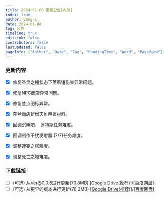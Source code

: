 ```yaml
---
title: 2024-01-08 更新公告[内测]
index: true
author: Vang-z
date: 2024-01-08
tag: 公告
timeline: true
editLink: false
contributors: false
lastUpdated: false
pageInfo: ["Author", "Date", "Tag", "ReadingTime", "Word", "PageView"]
---
```


### 更新内容
- [x] 修复<a>圣灵之槌状态下落凤锤</a>伤害异常问题。
- [x] 修复<a>NPC商店</a>异常问题。
- [x] 修复胜点图标异常。
- [x] 莎兰商店新增<a>天帷巨兽</a>材料。
- [x] 回调<a>沉睡吧， 罗特斯</a>任务难度。
- [x] 回调<a>制作干扰发射器 (7/7)</a>任务难度。
- [x] 调整<a>迷妄之塔</a>难度。
- [x] 调整<a>死亡之塔</a>难度。


### 下载链接
- [ ] <a>(可选)</a> 从<a>Ver@0.0.6</a>进行更新(70.8MB) [[Google Drive(推荐)]](https://drive.google.com/file/d/1aUVHPhSyIibq4W6BVo3kqiUzIiReNH06/view)/[[百度网盘]](https://pan.baidu.com/s/1UyV9xmRo1YD72YWTduCpwQ?pwd=w1jk)
- [ ] <a>(可选)</a> 从<a>更早的版本</a>进行更新(78.2MB) [[Google Drive(推荐)]](https://drive.google.com/file/d/1g_IRGCdmJaPquZCPaxHfz8Aw0nDn96TX/view)/[[百度网盘]](https://pan.baidu.com/s/1-u6Sq0PyX4PpOFIaIm-hYg?pwd=xik5)
